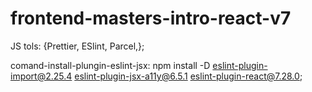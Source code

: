 # frontend-masters-intro-react-v7

JS tols: {Prettier, ESlint, Parcel,};

comand-install-plungin-eslint-jsx: npm install -D eslint-plugin-import@2.25.4 eslint-plugin-jsx-a11y@6.5.1 eslint-plugin-react@7.28.0;
